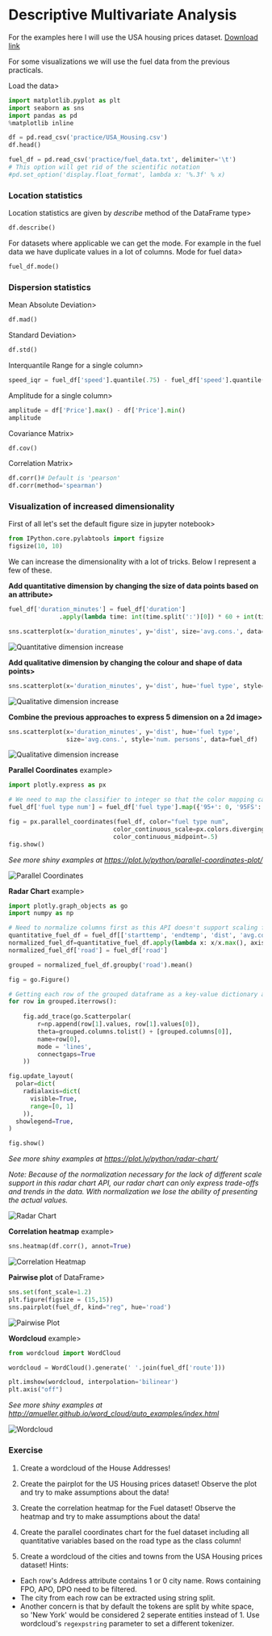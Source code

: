 # **Descriptive Multivariate Analysis**

For the examples here I will use the USA housing prices dataset. [Download link](https://www.kaggle.com/vedavyasv/usa-housing/download)

For some visualizations we will use the fuel data from the previous practicals.

Load the data>

```python
import matplotlib.pyplot as plt
import seaborn as sns
import pandas as pd
%matplotlib inline

df = pd.read_csv('practice/USA_Housing.csv')
df.head()

fuel_df = pd.read_csv('practice/fuel_data.txt', delimiter='\t')
# This option will get rid of the scientific notation
#pd.set_option('display.float_format', lambda x: '%.3f' % x)
```

### **Location statistics**

Location statistics are given by *describe* method of the DataFrame type>

```python
df.describe()
```

For datasets where applicable we can get the mode. For example in the fuel data we have duplicate values in a lot of columns. Mode for fuel data>

```python
fuel_df.mode()
```

### **Dispersion statistics**


Mean Absolute Deviation>

```python
df.mad()
```

Standard Deviation>

```python
df.std()
```

Interquantile Range for a single column>

```python
speed_iqr = fuel_df['speed'].quantile(.75) - fuel_df['speed'].quantile(.25)
```

Amplitude for a single column>

```python
amplitude = df['Price'].max() - df['Price'].min()
amplitude
```

Covariance Matrix>

```python
df.cov()
```

Correlation Matrix>

```python
df.corr()# Default is 'pearson'
df.corr(method='spearman')
```

### **Visualization of increased dimensionality**

First of all let's set the default figure size in jupyter notebook>

```python
from IPython.core.pylabtools import figsize
figsize(10, 10)
```

We can increase the dimensionality with a lot of tricks. Below I represent a few of these. 

**Add quantitative dimension by changing the size of data points based on an attribute>**

```python
fuel_df['duration_minutes'] = fuel_df['duration']
              .apply(lambda time: int(time.split(':')[0]) * 60 + int(time.split(':')[1]))

sns.scatterplot(x='duration_minutes', y='dist', size='avg.cons.', data=fuel_df)
```


![Quantitative dimension increase](assets/quantitative_add.png)

**Add qualitative dimension by changing the colour and shape of data points>**

```python
sns.scatterplot(x='duration_minutes', y='dist', hue='fuel type', style='fuel type', data=fuel_df)
```


![Qualitative dimension increase](assets/qualitative_add.png)


**Combine the previous approaches to express 5 dimension on a 2d image>**

```python
sns.scatterplot(x='duration_minutes', y='dist', hue='fuel type', 
                size='avg.cons.', style='num. persons', data=fuel_df)
```

![Qualitative dimension increase](assets/5d.png)



**Parallel Coordinates** example>

```python
import plotly.express as px

# We need to map the classifier to integer so that the color mapping can work on it
fuel_df['fuel type num'] = fuel_df['fuel type'].map({'95+': 0, '95FS': 1})

fig = px.parallel_coordinates(fuel_df, color="fuel type num", 
                             color_continuous_scale=px.colors.diverging.Tealrose,
                             color_continuous_midpoint=.5)
fig.show()
```

*See more shiny examples at https://plot.ly/python/parallel-coordinates-plot/*

![Parallel Coordinates](assets/parallel_coordinates.svg)


**Radar Chart** example>

```python
import plotly.graph_objects as go
import numpy as np

# Need to normalize columns first as this API doesn't support scaling for each column..
quantitative_fuel_df = fuel_df[['starttemp', 'endtemp', 'dist', 'avg.cons.', 'speed', 'num. persons', 'duration_minutes']]
normalized_fuel_df=quantitative_fuel_df.apply(lambda x: x/x.max(), axis=0)
normalized_fuel_df['road'] = fuel_df['road']

grouped = normalized_fuel_df.groupby('road').mean()

fig = go.Figure()

# Getting each row of the grouped dataframe as a key-value dictionary and adding them to the plot one-by-one. Note that in order to get a nice closed shape we must add the first column to the end of the list. 
for row in grouped.iterrows():
    
    fig.add_trace(go.Scatterpolar(
        r=np.append(row[1].values, row[1].values[0]),
        theta=grouped.columns.tolist() + [grouped.columns[0]],
        name=row[0],
        mode = 'lines',
        connectgaps=True
    ))

fig.update_layout(
  polar=dict(
    radialaxis=dict(
      visible=True,
      range=[0, 1]
    )),
  showlegend=True,
)

fig.show()
```

*See more shiny examples at https://plot.ly/python/radar-chart/*

*Note: Because of the normalization necessary for the lack of different scale support in this radar chart API, our radar chart can only express trade-offs and trends in the data. With normalization we lose the ability of presenting the actual values.*

![Radar Chart](assets/radar_chart.svg)



**Correlation heatmap** example>

```python
sns.heatmap(df.corr(), annot=True)
```

![Correlation Heatmap](assets/corr_heatmap.png)


**Pairwise plot** of DataFrame>

```python
sns.set(font_scale=1.2)
plt.figure(figsize = (15,15))
sns.pairplot(fuel_df, kind="reg", hue='road')
```

![Pairwise Plot](assets/pairplot.png)


**Wordcloud** example>

```python
from wordcloud import WordCloud

wordcloud = WordCloud().generate(' '.join(fuel_df['route']))

plt.imshow(wordcloud, interpolation='bilinear')
plt.axis("off")
```

*See more shiny examples at http://amueller.github.io/word_cloud/auto_examples/index.html*

![Wordcloud](assets/wordcloud.png)


### **Exercise**

1. Create a wordcloud of the House Addresses!

2. Create the pairplot for the US Housing prices dataset! Observe the plot  and try to make assumptions about the data!

3. Create the correlation heatmap for the Fuel dataset! Observe the heatmap and try to make assumptions about the data!

4. Create the parallel coordinates chart for the fuel dataset including all quantitative variables based on the road type as the class column!

5. Create a wordcloud of the cities and towns from the USA Housing prices dataset! Hints: 
- Each row's Address attribute contains 1 or 0 city name. Rows containing FPO, APO, DPO need to be filtered. 
- The city from each row can be extracted using string split. 
- Another concern is that by default the tokens are split by white space, so 'New York' would be considered 2 seperate entities instead of 1. Use wordcloud's `regexpstring` parameter to set a different tokenizer. 

